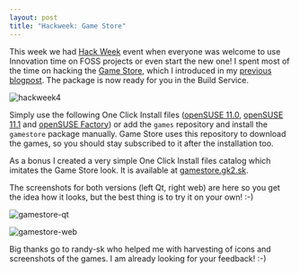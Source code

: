 ```yaml
---
layout: post
title: "Hackweek: Game Store"
---
```


This week we had [Hack Week](http://news.opensuse.org/2009/07/08/hack-week-iv-approaches/) event when everyone was welcome to use Innovation time on FOSS projects or even start the new one! I spent most of the time on hacking the [Game Store](http://en.opensuse.org/GameStore), which I introduced in my [previous blogpost](/gamestore/). The package is now ready for you in the Build Service.

![hackweek4](/assets/hackweek4.jpg)

Simply use the following One Click Install files ([openSUSE 11.0](http://software.opensuse.org/ymp/games/openSUSE_11.0/gamestore.ymp), [openSUSE 11.1](http://software.opensuse.org/ymp/games/openSUSE_11.1/gamestore.ymp) and [openSUSE Factory](http://software.opensuse.org/ymp/games/openSUSE_Factory/gamestore.ymp)) or add the `games` repository and install the `gamestore` package manually. Game Store uses this repository to download the games, so you should stay subscribed to it after the installation too.

As a bonus I created a very simple One Click Install files catalog which imitates the Game Store look. It is available at [gamestore.gk2.sk](http://gamestore.gk2.sk/).

The screenshots for both versions (left Qt, right web) are here so you get the idea how it looks, but the best thing is to try it on your own! :-)

![gamestore-qt](/assets/gamestore-qt.png)

![gamestore-web](/assets/gamestore-web.png)

Big thanks go to randy-sk who helped me with harvesting of icons and screenshots of the games. I am already looking for your feedback! :-)
